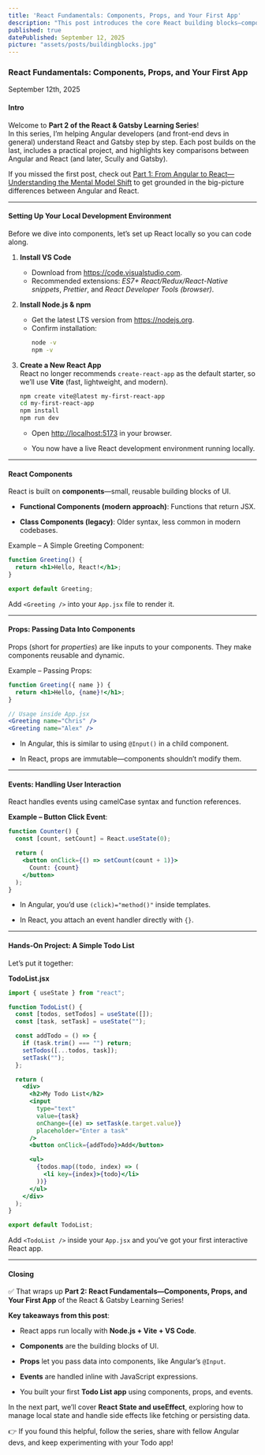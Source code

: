 ```yaml
---
title: 'React Fundamentals: Components, Props, and Your First App'
description: "This post introduces the core React building blocks—components, props, and events—while walking you through setting up a local React project in VS Code and creating your first interactive Todo app."
published: true
datePublished: September 12, 2025
picture: "assets/posts/buildingblocks.jpg"
---
```


### React Fundamentals: Components, Props, and Your First App  

September 12th, 2025

#### Intro  

Welcome to **Part 2 of the React & Gatsby Learning Series**!  
In this series, I’m helping Angular developers (and front-end devs in general) understand React and Gatsby step by step. Each post builds on the last, includes a practical project, and highlights key comparisons between Angular and React (and later, Scully and Gatsby).  

If you missed the first post, check out <a href="https://christopherschedler.com/posts/from-angular-to-react:-understanding-the-mental-model-shift">Part 1: From Angular to React—Understanding the Mental Model Shift</a> to get grounded in the big-picture differences between Angular and React.  

---

#### Setting Up Your Local Development Environment  

Before we dive into components, let’s set up React locally so you can code along.  

1. **Install VS Code**  
   - Download from <a href="https://code.visualstudio.com" target="_blank">https://code.visualstudio.com</a>.  
   - Recommended extensions: *ES7+ React/Redux/React-Native snippets*, *Prettier*, and *React Developer Tools (browser)*.  

2. **Install Node.js & npm**  
   - Get the latest LTS version from <a href="https://nodejs.org" target="_blank">https://nodejs.org</a>.  
   - Confirm installation:  
     ```bash
     node -v
     npm -v
     ```  

3. **Create a New React App**  
   React no longer recommends `create-react-app` as the default starter, so we’ll use **Vite** (fast, lightweight, and modern).  

   ```bash
   npm create vite@latest my-first-react-app
   cd my-first-react-app
   npm install
   npm run dev
   ```
   - Open <a href="http://localhost:5173" target="_blank">http://localhost:5173</a> in your browser.

   - You now have a live React development environment running locally.

---

#### React Components

React is built on **components**—small, reusable building blocks of UI.

   - **Functional Components (modern approach)**: Functions that return JSX.

   - **Class Components (legacy)**: Older syntax, less common in modern codebases.

Example – A Simple Greeting Component:

```jsx
function Greeting() {
  return <h1>Hello, React!</h1>;
}

export default Greeting;
```

Add `<Greeting />` into your `App.jsx` file to render it.

--- 

#### Props: Passing Data Into Components

Props (short for *properties*) are like inputs to your components. They make components reusable and dynamic.

Example – Passing Props:

```jsx
function Greeting({ name }) {
  return <h1>Hello, {name}!</h1>;
}

// Usage inside App.jsx
<Greeting name="Chris" />
<Greeting name="Alex" />
```

   - In Angular, this is similar to using `@Input()` in a child component.

   - In React, props are immutable—components shouldn’t modify them.

---

#### Events: Handling User Interaction

React handles events using camelCase syntax and function references.

**Example – Button Click Event**:

```jsx
function Counter() {
  const [count, setCount] = React.useState(0);

  return (
    <button onClick={() => setCount(count + 1)}>
      Count: {count}
    </button>
  );
}
```

- In Angular, you’d use `(click)="method()"` inside templates.

- In React, you attach an event handler directly with `{}`.

---

#### Hands-On Project: A Simple Todo List

Let’s put it together:

**TodoList.jsx**

```jsx
import { useState } from "react";

function TodoList() {
  const [todos, setTodos] = useState([]);
  const [task, setTask] = useState("");

  const addTodo = () => {
    if (task.trim() === "") return;
    setTodos([...todos, task]);
    setTask("");
  };

  return (
    <div>
      <h2>My Todo List</h2>
      <input
        type="text"
        value={task}
        onChange={(e) => setTask(e.target.value)}
        placeholder="Enter a task"
      />
      <button onClick={addTodo}>Add</button>

      <ul>
        {todos.map((todo, index) => (
          <li key={index}>{todo}</li>
        ))}
      </ul>
    </div>
  );
}

export default TodoList;
```

Add `<TodoList />` inside your `App.jsx` and you’ve got your first interactive React app.

---

#### Closing

✅ That wraps up **Part 2: React Fundamentals—Components, Props, and Your First App** of the React & Gatsby Learning Series!

**Key takeaways from this post**:

- React apps run locally with **Node.js + Vite + VS Code**.

- **Components** are the building blocks of UI.

- **Props** let you pass data into components, like Angular’s `@Input`.

- **Events** are handled inline with JavaScript expressions.

- You built your first **Todo List app** using components, props, and events.

In the next part, we’ll cover **React State and useEffect**, exploring how to manage local state and handle side effects like fetching or persisting data.

👉 If you found this helpful, follow the series, share with fellow Angular devs, and keep experimenting with your Todo app!

